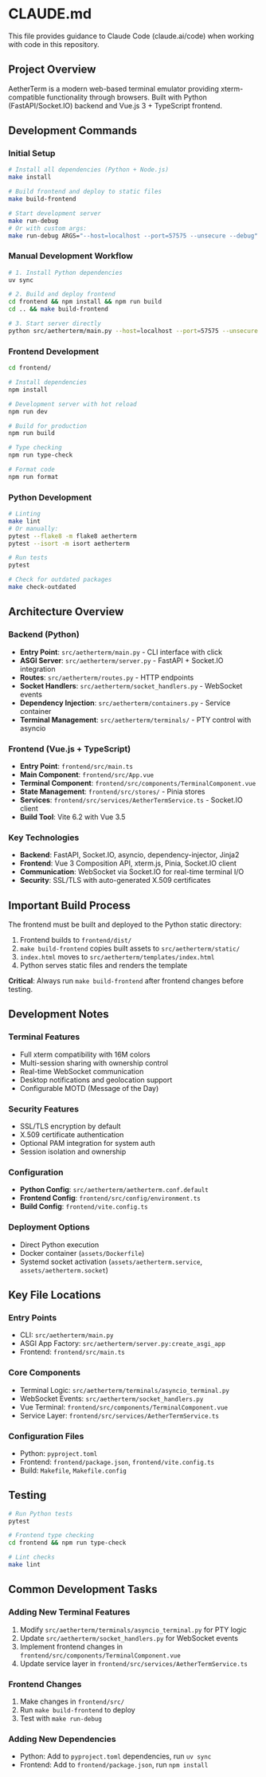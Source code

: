 # CLAUDE.md

This file provides guidance to Claude Code (claude.ai/code) when working with code in this repository.

## Project Overview

AetherTerm is a modern web-based terminal emulator providing xterm-compatible functionality through browsers. Built with Python (FastAPI/Socket.IO) backend and Vue.js 3 + TypeScript frontend.

## Development Commands

### Initial Setup
```bash
# Install all dependencies (Python + Node.js)
make install

# Build frontend and deploy to static files
make build-frontend

# Start development server
make run-debug
# Or with custom args:
make run-debug ARGS="--host=localhost --port=57575 --unsecure --debug"
```

### Manual Development Workflow
```bash
# 1. Install Python dependencies
uv sync

# 2. Build and deploy frontend
cd frontend && npm install && npm run build
cd .. && make build-frontend

# 3. Start server directly
python src/aetherterm/main.py --host=localhost --port=57575 --unsecure --debug
```

### Frontend Development
```bash
cd frontend/

# Install dependencies
npm install

# Development server with hot reload
npm run dev

# Build for production
npm run build

# Type checking
npm run type-check

# Format code
npm run format
```

### Python Development
```bash
# Linting
make lint
# Or manually:
pytest --flake8 -m flake8 aetherterm
pytest --isort -m isort aetherterm

# Run tests
pytest

# Check for outdated packages
make check-outdated
```

## Architecture Overview

### Backend (Python)
- **Entry Point**: `src/aetherterm/main.py` - CLI interface with click
- **ASGI Server**: `src/aetherterm/server.py` - FastAPI + Socket.IO integration
- **Routes**: `src/aetherterm/routes.py` - HTTP endpoints
- **Socket Handlers**: `src/aetherterm/socket_handlers.py` - WebSocket events
- **Dependency Injection**: `src/aetherterm/containers.py` - Service container
- **Terminal Management**: `src/aetherterm/terminals/` - PTY control with asyncio

### Frontend (Vue.js + TypeScript)
- **Entry Point**: `frontend/src/main.ts`
- **Main Component**: `frontend/src/App.vue`
- **Terminal Component**: `frontend/src/components/TerminalComponent.vue`
- **State Management**: `frontend/src/stores/` - Pinia stores
- **Services**: `frontend/src/services/AetherTermService.ts` - Socket.IO client
- **Build Tool**: Vite 6.2 with Vue 3.5

### Key Technologies
- **Backend**: FastAPI, Socket.IO, asyncio, dependency-injector, Jinja2
- **Frontend**: Vue 3 Composition API, xterm.js, Pinia, Socket.IO client
- **Communication**: WebSocket via Socket.IO for real-time terminal I/O
- **Security**: SSL/TLS with auto-generated X.509 certificates

## Important Build Process

The frontend must be built and deployed to the Python static directory:

1. Frontend builds to `frontend/dist/`
2. `make build-frontend` copies built assets to `src/aetherterm/static/`
3. `index.html` moves to `src/aetherterm/templates/index.html`
4. Python serves static files and renders the template

**Critical**: Always run `make build-frontend` after frontend changes before testing.

## Development Notes

### Terminal Features
- Full xterm compatibility with 16M colors
- Multi-session sharing with ownership control
- Real-time WebSocket communication
- Desktop notifications and geolocation support
- Configurable MOTD (Message of the Day)

### Security Features
- SSL/TLS encryption by default
- X.509 certificate authentication
- Optional PAM integration for system auth
- Session isolation and ownership

### Configuration
- **Python Config**: `src/aetherterm/aetherterm.conf.default`
- **Frontend Config**: `frontend/src/config/environment.ts`
- **Build Config**: `frontend/vite.config.ts`

### Deployment Options
- Direct Python execution
- Docker container (`assets/Dockerfile`)
- Systemd socket activation (`assets/aetherterm.service`, `assets/aetherterm.socket`)

## Key File Locations

### Entry Points
- CLI: `src/aetherterm/main.py`
- ASGI App Factory: `src/aetherterm/server.py:create_asgi_app`
- Frontend: `frontend/src/main.ts`

### Core Components
- Terminal Logic: `src/aetherterm/terminals/asyncio_terminal.py`
- WebSocket Events: `src/aetherterm/socket_handlers.py`
- Vue Terminal: `frontend/src/components/TerminalComponent.vue`
- Service Layer: `frontend/src/services/AetherTermService.ts`

### Configuration Files
- Python: `pyproject.toml`
- Frontend: `frontend/package.json`, `frontend/vite.config.ts`
- Build: `Makefile`, `Makefile.config`

## Testing
```bash
# Run Python tests
pytest

# Frontend type checking
cd frontend && npm run type-check

# Lint checks
make lint
```

## Common Development Tasks

### Adding New Terminal Features
1. Modify `src/aetherterm/terminals/asyncio_terminal.py` for PTY logic
2. Update `src/aetherterm/socket_handlers.py` for WebSocket events
3. Implement frontend changes in `frontend/src/components/TerminalComponent.vue`
4. Update service layer in `frontend/src/services/AetherTermService.ts`

### Frontend Changes
1. Make changes in `frontend/src/`
2. Run `make build-frontend` to deploy
3. Test with `make run-debug`

### Adding New Dependencies
- Python: Add to `pyproject.toml` dependencies, run `uv sync`
- Frontend: Add to `frontend/package.json`, run `npm install`